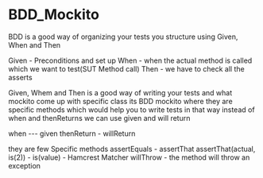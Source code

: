 # BDD_Mockito
 BDD is a good way of organizing your tests you structure using Given, When and Then
 
 Given - Preconditions and set up
 When - when the actual method is called which we want to test(SUT Method call)
 Then - we have to check all the asserts
 
 Given, Whem and Then is a good way of writing your tests and what mockito come up with
 specific class its BDD mockito where they are specific methods which would help you to 
 write tests in that way instead of when and thenReturns we can use given and will return
 
 when --- given
 thenReturn - willReturn 
 
 they are few Specific methods
 assertEquals - assertThat
 assertThat(actual, is(2)) - is(value) - Hamcrest Matcher
 willThrow - the method will throw an exception
 
 
